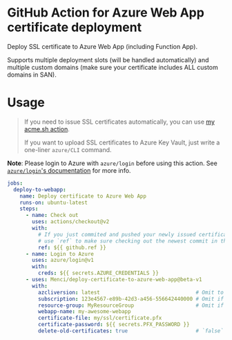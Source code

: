 # GitHub Action for Azure Web App certificate deployment

Deploy SSL certificate to Azure Web App (including Function App).

Supports multiple deployment slots (will be handled automatically) and multiple custom domains (make sure your certificate includes ALL custom domains in SAN).

# Usage

> If you need to issue SSL certificates automatically, you can use [my acme.sh action](https://github.com/marketplace/actions/issue-ssl-certificate).
>
> If you want to upload SSL certificates to Azure Key Vault, just write a one-liner `azure/CLI` command.

**Note**: Please login to Azure with `azure/login` before using this action. See [`azure/login`'s documentation](https://github.com/marketplace/actions/azure-login) for more info.

```yaml
jobs:
  deploy-to-webapp:
    name: Deploy certificate to Azure Web App
    runs-on: ubuntu-latest
    steps:
      - name: Check out
        uses: actions/checkout@v2
        with:
          # If you just commited and pushed your newly issued certificate to this repo in a previous job,
          # use `ref` to make sure checking out the newest commit in this job
          ref: ${{ github.ref }}
      - name: Login to Azure
        uses: azure/login@v1
        with:
          creds: ${{ secrets.AZURE_CREDENTIALS }}
      - uses: Menci/deploy-certificate-to-azure-web-app@beta-v1
        with:
          azcliversion: latest                               # Omit to use 'latest'.
          subscription: 123e4567-e89b-42d3-a456-556642440000 # Omit if you have set the default subscription.
          resource-group: MyResourceGroup                    # Omit if you have set the default resource group.
          webapp-name: my-awesome-webapp
          certificate-file: my/ssl/certificate.pfx
          certificate-password: ${{ secrets.PFX_PASSWORD }}
          delete-old-certificates: true                      # `false` to not deleting old certificates. Don't omit.
```

